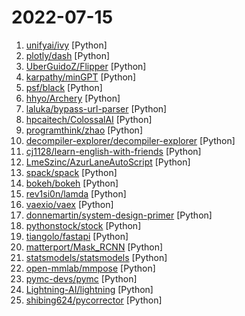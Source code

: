 # 2022-07-15

1. [unifyai/ivy](https://github.com/unifyai/ivy "The Unified Machine Learning Framework") [Python]
2. [plotly/dash](https://github.com/plotly/dash "Analytical Web Apps for Python, R, Julia, and Jupyter. No JavaScript Required.") [Python]
3. [UberGuidoZ/Flipper](https://github.com/UberGuidoZ/Flipper "Playground (and dump) of stuff I make or modify for the Flipper Zero") [Python]
4. [karpathy/minGPT](https://github.com/karpathy/minGPT "A minimal PyTorch re-implementation of the OpenAI GPT (Generative Pretrained Transformer) training") [Python]
5. [psf/black](https://github.com/psf/black "The uncompromising Python code formatter") [Python]
6. [hhyo/Archery](https://github.com/hhyo/Archery "SQL 审核查询平台") [Python]
7. [laluka/bypass-url-parser](https://github.com/laluka/bypass-url-parser "bypass-url-parser") [Python]
8. [hpcaitech/ColossalAI](https://github.com/hpcaitech/ColossalAI "Colossal-AI: A Unified Deep Learning System for Big Model Era") [Python]
9. [programthink/zhao](https://github.com/programthink/zhao "【编程随想】整理的《太子党关系网络》，专门揭露赵国的权贵") [Python]
10. [decompiler-explorer/decompiler-explorer](https://github.com/decompiler-explorer/decompiler-explorer "Decompiler Explorer! Compare tools on the forefront of static analysis, now in your web browser!") [Python]
11. [cj1128/learn-english-with-friends](https://github.com/cj1128/learn-english-with-friends "🎉 排版好看并且内容准确的老友记剧本 PDF，用于学习英语~") [Python]
12. [LmeSzinc/AzurLaneAutoScript](https://github.com/LmeSzinc/AzurLaneAutoScript "Azur Lane bot (CN/EN/JP/TW) 碧蓝航线脚本 | 无缝委托科研，全自动大世界") [Python]
13. [spack/spack](https://github.com/spack/spack "A flexible package manager that supports multiple versions, configurations, platforms, and compilers.") [Python]
14. [bokeh/bokeh](https://github.com/bokeh/bokeh "Interactive Data Visualization in the browser, from Python") [Python]
15. [rev1si0n/lamda](https://github.com/rev1si0n/lamda "⚡️ Android reverse engineering & automation framework | 安卓逆向 & 自动化辅助框架") [Python]
16. [vaexio/vaex](https://github.com/vaexio/vaex "Out-of-Core hybrid Apache Arrow/NumPy DataFrame for Python, ML, visualization and exploration of big tabular data at a billion rows per second 🚀") [Python]
17. [donnemartin/system-design-primer](https://github.com/donnemartin/system-design-primer "Learn how to design large-scale systems. Prep for the system design interview. Includes Anki flashcards.") [Python]
18. [pythonstock/stock](https://github.com/pythonstock/stock "stock，股票系统。使用python进行开发。") [Python]
19. [tiangolo/fastapi](https://github.com/tiangolo/fastapi "FastAPI framework, high performance, easy to learn, fast to code, ready for production") [Python]
20. [matterport/Mask_RCNN](https://github.com/matterport/Mask_RCNN "Mask R-CNN for object detection and instance segmentation on Keras and TensorFlow") [Python]
21. [statsmodels/statsmodels](https://github.com/statsmodels/statsmodels "Statsmodels: statistical modeling and econometrics in Python") [Python]
22. [open-mmlab/mmpose](https://github.com/open-mmlab/mmpose "OpenMMLab Pose Estimation Toolbox and Benchmark.") [Python]
23. [pymc-devs/pymc](https://github.com/pymc-devs/pymc "Probabilistic Programming in Python: Bayesian Modeling and Probabilistic Machine Learning with Aesara") [Python]
24. [Lightning-AI/lightning](https://github.com/Lightning-AI/lightning "The most intuitive, flexible, way for researchers, ML engineers and data scientists to build models (with PyTorch) and ML systems for the ML lifecycle with an obsessive focus on flexibility and performance.") [Python]
25. [shibing624/pycorrector](https://github.com/shibing624/pycorrector "pycorrector is a toolkit for text error correction. 文本纠错，Kenlm，ConvSeq2Seq，BERT，MacBERT，ELECTRA，ERNIE，Transformer，T5等模型实现，开箱即用。") [Python]

